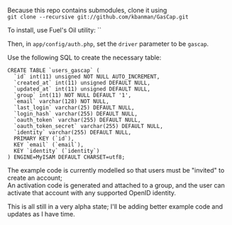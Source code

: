 Because this repo contains submodules, clone it using  
`git clone --recursive git://github.com/kbanman/GasCap.git`

To install, use Fuel's Oil utility: ``

Then, in `app/config/auth.php`, set the `driver` parameter to be `gascap`.

Use the following SQL to create the necessary table:

	CREATE TABLE `users_gascap` (
	  `id` int(11) unsigned NOT NULL AUTO_INCREMENT,
	  `created_at` int(11) unsigned DEFAULT NULL,
	  `updated_at` int(11) unsigned DEFAULT NULL,
	  `group` int(11) NOT NULL DEFAULT '1',
	  `email` varchar(128) NOT NULL,
	  `last_login` varchar(25) DEFAULT NULL,
	  `login_hash` varchar(255) DEFAULT NULL,
	  `oauth_token` varchar(255) DEFAULT NULL,
	  `oauth_token_secret` varchar(255) DEFAULT NULL,
	  `identity` varchar(255) DEFAULT NULL,
	  PRIMARY KEY (`id`),
	  KEY `email` (`email`),
	  KEY `identity` (`identity`)
	) ENGINE=MyISAM DEFAULT CHARSET=utf8;

The example code is currently modelled so that users must be "invited" to create an account;  
An activation code is generated and attached to a group, and the user can activate that account with any supported OpenID identity.  

This is all still in a very alpha state; I'll be adding better example code and updates as I have time.
